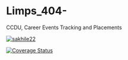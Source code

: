 # Limps_404-
CCDU, Career Events Tracking and Placements

[![sakhile22](https://circleci.com/gh/sakhile22/Limps_404-.svg?style=svg)](https://circleci.com/gh/sakhile22/workflows/Limps_404-)

[![Coverage Status](https://coveralls.io/repos/github/sakhile22/Limps_404-/badge.svg)](https://coveralls.io/github/sakhile22/Limps_404-)
